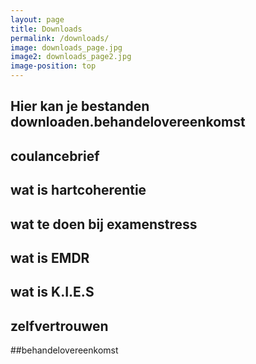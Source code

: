 ```yaml
---
layout: page
title: Downloads
permalink: /downloads/
image: downloads_page.jpg
image2: downloads_page2.jpg
image-position: top
---
```


## Hier kan je bestanden downloaden.behandelovereenkomst
## coulancebrief
## wat is hartcoherentie 
## wat te doen bij examenstress
## wat is EMDR
## wat is K.I.E.S

## zelfvertrouwen
##behandelovereenkomst


